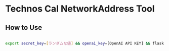 # Technos Cal NetworkAddress Tool

## How to Use
```bash

export secret_key=[ランダムな値] && openai_key=[OpenAI API KEY] && flask run -h 0.0.0.0
```
